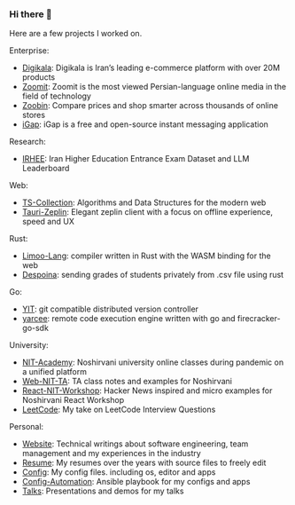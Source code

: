 ### Hi there 👋

Here are a few projects I worked on.

Enterprise:
- [Digikala](https://www.digikala.com/): Digikala is Iran’s leading e-commerce platform with over 20M products
- [Zoomit](https://zoomit.ir/): Zoomit is the most viewed Persian-language online media in the field of technology
- [Zoobin](https://zoomit.ir/product): Compare prices and shop smarter across thousands of online stores
- [iGap](https://web.igap.net): iGap is a free and open-source instant messaging application

Research:
- [IRHEE](https://github.com/always-maap/IRHEE): Iran Higher Education Entrance Exam Dataset and LLM Leaderboard

Web:
- [TS-Collection](https://github.com/always-maap/TS-Collection): Algorithms and Data Structures for the modern web
- [Tauri-Zeplin](https://github.com/always-maap/Tauri-Zeplin): Elegant zeplin client with a focus on offline experience, speed and UX

Rust:
- [Limoo-Lang](https://github.com/always-maap/Limoo-Lang): compiler written in Rust with the WASM binding for the web
- [Despoina](https://github.com/always-maap/Despoina): sending grades of students privately from .csv file using rust

Go:
- [YIT](https://github.com/always-maap/yit): git compatible distributed version controller
- [yarcee](https://github.com/always-maap/yarcee): remote code execution engine written with go and firecracker-go-sdk

University:
- [NIT-Academy](https://github.com/always-maap/NIT-Academy): Noshirvani university online classes during pandemic on a unified platform
- [Web-NIT-TA](https://github.com/always-maap/Web-NIT-TA): TA class notes and examples for Noshirvani
- [React-NIT-Workshop](https://github.com/always-maap/React-NIT-Workshop): Hacker News inspired and micro examples for Noshirvani React Workshop
- [LeetCode](https://github.com/always-maap/LeetCode): My take on LeetCode Interview Questions

Personal:
- [Website](https://github.com/always-maap/Website): Technical writings about software engineering, team management and my experiences in the industry
- [Resume](https://github.com/always-maap/Resume): My resumes over the years with source files to freely edit
- [Config](https://github.com/always-maap/Config): My config files. including os, editor and apps
- [Config-Automation](https://github.com/always-maap/Config-Automation): Ansible playbook for my configs and apps
- [Talks](https://github.com/always-maap/Talks): Presentations and demos for my talks

